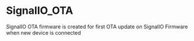 # SignalIO_OTA
SignalIO OTA firmware is created for first OTA update on SignalIO Firmware when new device is connected
